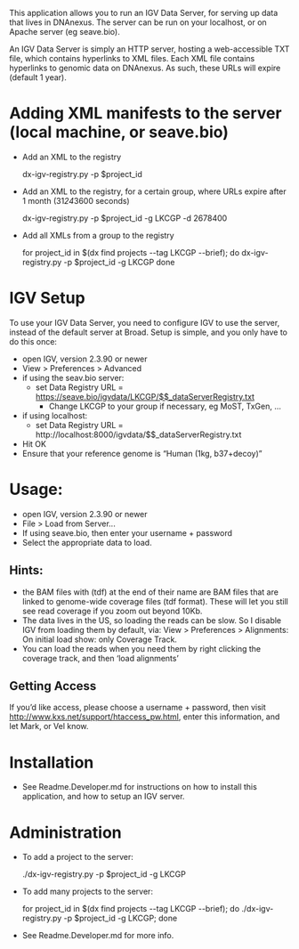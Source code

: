 This application allows you to run an IGV Data Server, for serving up data that lives in DNAnexus. The server can be
run on your localhost, or on Apache server (eg seave.bio).

An IGV Data Server is simply an HTTP server, hosting a web-accessible TXT file, which contains hyperlinks to XML files. 
Each XML file contains hyperlinks to genomic data on DNAnexus. As such, these URLs will expire (default 1 year).

# Adding XML manifests to the server (local machine, or seave.bio)
* Add an XML to the registry


    dx-igv-registry.py -p $project_id

* Add an XML to the registry, for a certain group, where URLs expire after 1 month (31*24*3600 seconds)


    dx-igv-registry.py -p $project_id -g LKCGP -d 2678400

* Add all XMLs from a group to the registry


    for project_id in $(dx find projects --tag LKCGP --brief); do 
        dx-igv-registry.py -p $project_id -g LKCGP
    done

# IGV Setup
To use your IGV Data Server, you need to configure IGV to use the server, instead of the default server at Broad.
Setup is simple, and you only have to do this once:
* open IGV, version 2.3.90 or newer
* View > Preferences > Advanced
* if using the seav.bio server:
  * set Data Registry URL = https://seave.bio/igvdata/LKCGP/$$_dataServerRegistry.txt
    * Change LKCGP to your group if necessary, eg MoST, TxGen, ...
* if using localhost:
  * set Data Registry URL = http://localhost:8000/igvdata/$$_dataServerRegistry.txt
* Hit OK
* Ensure that your reference genome is “Human (1kg, b37+decoy)”

# Usage:
* open IGV, version 2.3.90 or newer
* File > Load from Server...
* If using seave.bio, then enter your username + password
* Select the appropriate data to load.

## Hints:
* the BAM files with (tdf) at the end of their name are BAM files that are linked to genome-wide coverage files (tdf format). These will let you still see read coverage if you zoom out beyond 10Kb.
* The data lives in the US, so loading the reads can be slow. So I disable IGV from loading them by default, via: View > Preferences > Alignments: On initial load show: only Coverage Track.
* You can load the reads when you need them by right clicking the coverage track, and then ‘load alignments’

## Getting Access
If you’d like access, please choose a username + password, then visit http://www.kxs.net/support/htaccess_pw.html, 
enter this information, and let Mark, or Vel know.

# Installation
* See Readme.Developer.md for instructions on how to install this application, and how to setup an IGV server.

# Administration
* To add a project to the server:


    ./dx-igv-registry.py -p $project_id -g LKCGP
* To add many projects to the server:


    for project_id in $(dx find projects --tag LKCGP --brief); do ./dx-igv-registry.py -p $project_id -g LKCGP; done
* See Readme.Developer.md for more info.
